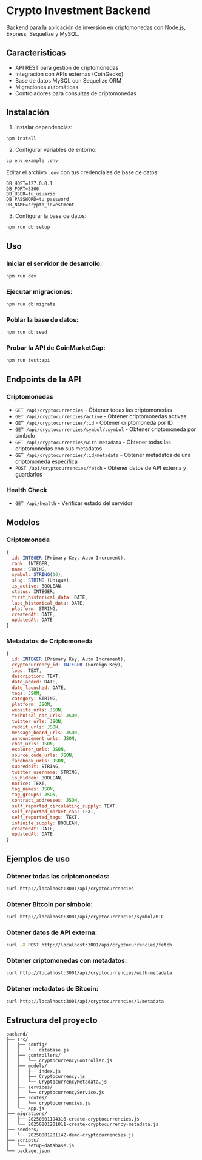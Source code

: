 # Crypto Investment Backend

Backend para la aplicación de inversión en criptomonedas con Node.js, Express, Sequelize y MySQL.

## Características

- API REST para gestión de criptomonedas
- Integración con APIs externas (CoinGecko)
- Base de datos MySQL con Sequelize ORM
- Migraciones automáticas
- Controladores para consultas de criptomonedas

## Instalación

1. Instalar dependencias:
```bash
npm install
```

2. Configurar variables de entorno:
```bash
cp env.example .env
```

Editar el archivo `.env` con tus credenciales de base de datos:
```env
DB_HOST=127.0.0.1
DB_PORT=3306
DB_USER=tu_usuario
DB_PASSWORD=tu_password
DB_NAME=crypto_investment
```

3. Configurar la base de datos:
```bash
npm run db:setup
```

## Uso

### Iniciar el servidor de desarrollo:
```bash
npm run dev
```

### Ejecutar migraciones:
```bash
npm run db:migrate
```

### Poblar la base de datos:
```bash
npm run db:seed
```

### Probar la API de CoinMarketCap:
```bash
npm run test:api
```

## Endpoints de la API

### Criptomonedas

- `GET /api/cryptocurrencies` - Obtener todas las criptomonedas
- `GET /api/cryptocurrencies/active` - Obtener criptomonedas activas
- `GET /api/cryptocurrencies/:id` - Obtener criptomoneda por ID
- `GET /api/cryptocurrencies/symbol/:symbol` - Obtener criptomoneda por símbolo
- `GET /api/cryptocurrencies/with-metadata` - Obtener todas las criptomonedas con sus metadatos
- `GET /api/cryptocurrencies/:id/metadata` - Obtener metadatos de una criptomoneda específica
- `POST /api/cryptocurrencies/fetch` - Obtener datos de API externa y guardarlos

### Health Check

- `GET /api/health` - Verificar estado del servidor

## Modelos

### Criptomoneda

```javascript
{
  id: INTEGER (Primary Key, Auto Increment),
  rank: INTEGER,
  name: STRING,
  symbol: STRING(10),
  slug: STRING (Unique),
  is_active: BOOLEAN,
  status: INTEGER,
  first_historical_data: DATE,
  last_historical_data: DATE,
  platform: STRING,
  createdAt: DATE,
  updatedAt: DATE
}
```

### Metadatos de Criptomoneda

```javascript
{
  id: INTEGER (Primary Key, Auto Increment),
  cryptocurrency_id: INTEGER (Foreign Key),
  logo: TEXT,
  description: TEXT,
  date_added: DATE,
  date_launched: DATE,
  tags: JSON,
  category: STRING,
  platform: JSON,
  website_urls: JSON,
  technical_doc_urls: JSON,
  twitter_urls: JSON,
  reddit_urls: JSON,
  message_board_urls: JSON,
  announcement_urls: JSON,
  chat_urls: JSON,
  explorer_urls: JSON,
  source_code_urls: JSON,
  facebook_urls: JSON,
  subreddit: STRING,
  twitter_username: STRING,
  is_hidden: BOOLEAN,
  notice: TEXT,
  tag_names: JSON,
  tag_groups: JSON,
  contract_addresses: JSON,
  self_reported_circulating_supply: TEXT,
  self_reported_market_cap: TEXT,
  self_reported_tags: TEXT,
  infinite_supply: BOOLEAN,
  createdAt: DATE,
  updatedAt: DATE
}
```

## Ejemplos de uso

### Obtener todas las criptomonedas:
```bash
curl http://localhost:3001/api/cryptocurrencies
```

### Obtener Bitcoin por símbolo:
```bash
curl http://localhost:3001/api/cryptocurrencies/symbol/BTC
```

### Obtener datos de API externa:
```bash
curl -X POST http://localhost:3001/api/cryptocurrencies/fetch
```

### Obtener criptomonedas con metadatos:
```bash
curl http://localhost:3001/api/cryptocurrencies/with-metadata
```

### Obtener metadatos de Bitcoin:
```bash
curl http://localhost:3001/api/cryptocurrencies/1/metadata
```

## Estructura del proyecto

```
backend/
├── src/
│   ├── config/
│   │   └── database.js
│   ├── controllers/
│   │   └── cryptocurrencyController.js
│   ├── models/
│   │   ├── index.js
│   │   ├── Cryptocurrency.js
│   │   └── CryptocurrencyMetadata.js
│   ├── services/
│   │   └── cryptocurrencyService.js
│   ├── routes/
│   │   └── cryptocurrencies.js
│   └── app.js
├── migrations/
│   ├── 20250801194316-create-cryptocurrencies.js
│   └── 20250801201011-create-cryptocurrency-metadata.js
├── seeders/
│   └── 20250801201142-demo-cryptocurrencies.js
├── scripts/
│   └── setup-database.js
└── package.json
``` 